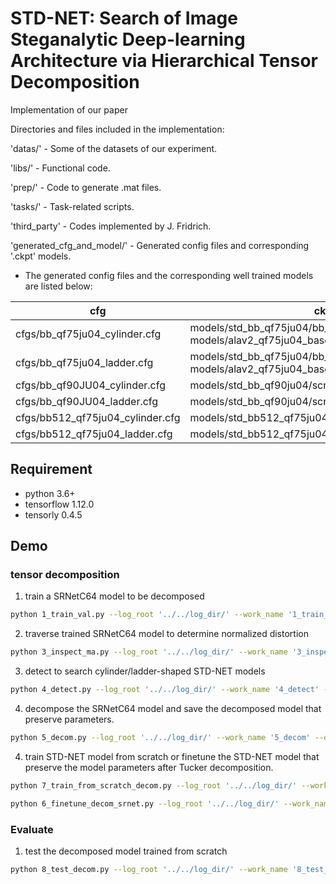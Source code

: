 # STD-NET: Search of Image Steganalytic Deep-learning Architecture via Hierarchical Tensor Decomposition

Implementation of our paper

Directories and files included in the implementation:


'datas/' - Some of the datasets of our experiment.

'libs/' - Functional code.

'prep/' - Code to generate .mat files.

'tasks/' - Task-related scripts. 


'third_party' - Codes implemented by J. Fridrich.

'generated_cfg_and_model/' - Generated config files and corresponding '.ckpt' models.

* The generated config files and the corresponding well trained models are listed below:

| cfg                              | ckpt                                                         |
| -------------------------------- | ------------------------------------------------------------ |
| cfgs/bb_qf75ju04_cylinder.cfg    | models/std_bb_qf75ju04/bb_qf75ju04_cylinder/;<br>models/alav2_qf75ju04_base_std_bb_qf75ju04/cylinder/ |
| cfgs/bb_qf75ju04_ladder.cfg      | models/std_bb_qf75ju04/bb_qf75ju04_ladder;<br>models/alav2_qf75ju04_base_std_bb_qf75ju04/ladder/ |
| cfgs/bb_qf90JU04_cylinder.cfg    | models/std_bb_qf90ju04/scratch_cylinder/                     |
| cfgs/bb_qf90JU04_ladder.cfg      | models/std_bb_qf90ju04/scratch_ladder/                       |
| cfgs/bb512_qf75ju04_cylinder.cfg | models/std_bb512_qf75ju04/scratch-cylinder/                  |
| cfgs/bb512_qf75ju04_ladder.cfg   | models/std_bb512_qf75ju04/scratch-ladder/                    |



## Requirement
* python 3.6+
* tensorflow 1.12.0
* tensorly 0.4.5


## Demo

### tensor decomposition 
1. train a SRNetC64 model to be decomposed
```bash
python 1_train_val.py --log_root '../../log_dir/' --work_name '1_train_val_srnetc64' --data_path './datasets/'
```

2. traverse trained SRNetC64 model to determine normalized distortion

```bash
python 3_inspect_ma.py --log_root '../../log_dir/' --work_name '3_inspect_ma' --load_path 'trained SRNetC64 model path' --data_path './datasets/'
```

3. detect to search cylinder/ladder-shaped STD-NET models
```bash
python 4_detect.py --log_root '../../log_dir/' --work_name '4_detect' --data_path './datasets/' --load_path 'trained SRNetC64 model path'
```

4. decompose the SRNetC64 model and save the decomposed model that preserve parameters.

```bash
python 5_decom.py --log_root '../../log_dir/' --work_name '5_decom' --data_path './datasets/' --load_path 'trained SRNetC64 model path'
```

4. train STD-NET model from scratch or finetune the STD-NET model that preserve the model parameters after Tucker decomposition.
```bash
python 7_train_from_scratch_decom.py --log_root '../../log_dir/' --work_name '7_train_from_scratch' --data_path './datasets/' --load_config '../../generated_cfg_and_model/cfgs/bb_qf75ju04_cylinder.cfg'
```

```bash
python 6_finetune_decom_srnet.py --log_root '../../log_dir/' --work_name '6_finetune_decom_srnet' --load_path 'Path of the decompose model that preserve parameters' --data_path './datasets/' --load_config '../../generated_cfg_and_model/cfgs/bb_qf75ju04_cylinder.cfg'
```


### Evaluate
1. test the decomposed model trained from scratch
```bash
python 8_test_decom.py --log_root '../../log_dir/' --work_name '8_test_decom' --data_path './datasets/' --load_path '../../generated_cfg_and_model/models/bb_qf75ju04_cylinder/train_from_scratch_tucker_429625.ckpt' --load_config '../../generated_cfg_and_model/cfgs/bb_qf75ju04_cylinder.cfg'
```




